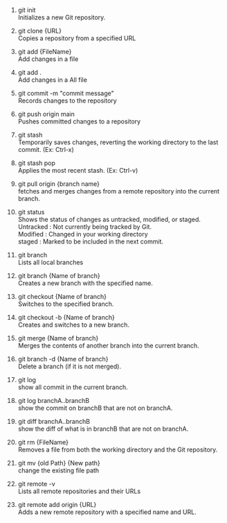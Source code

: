 <!-- Commands:  -->




<!-- Git Setup -->

1. git init <br>
Initializes a new Git repository.

2. git clone {URL} <br>
Copies a repository from a specified URL




<!-- Add Files to Repository -->

3. git add {FileName} <br>
Add changes in a file

4. git add . <br>
Add changes in a All file

5. git commit -m "commit message" <br>
Records changes to the repository 

6. git push origin main <br>
Pushes committed changes to a repository

7. git stash <br>
Temporarily saves changes, reverting the working directory to the last commit.
(Ex: Ctrl-x)

8. git stash pop <br>
Applies the most recent stash.
(Ex: Ctrl-v)

9. git pull origin {branch name} <br>
fetches and merges changes from a remote repository into the current branch.




<!--  -->

10. git status <br>
Shows the status of changes as untracked, modified, or staged.<br>
Untracked : Not currently being tracked by Git.  <br>
Modified  : Changed in your working directory   <br>
staged    : Marked to be included in the next commit. 




<!-- Branch  -->

11. git branch <br>
Lists all local branches

12. git branch {Name of branch} <br>
Creates a new branch with the specified name.

13. git checkout {Name of branch} <br>
Switches to the specified branch.

14. git checkout -b {Name of branch} <br>
Creates and switches to a new branch.

15. git merge {Name of branch} <br>
Merges the contents of another branch into the current branch.

16. git branch -d {Name of branch} <br>
Delete a branch (if it is not merged).

17. git log <br>
show all commit in the current branch. 

18. git log branchA..branchB <br>
show the commit on branchB that are not on branchA.

19. git diff branchA..branchB <br>
show the diff of what is in branchB that are not on branchA.




<!--  -->

20. git rm {FileName} <br>
Removes a file from both the working directory and the Git repository.

21. git mv {old Path} {New path} <br>
change the existing file path

22. git remote -v <br>
Lists all remote repositories and their URLs

23. git remote add origin {URL} <br>
Adds a new remote repository with a specified name and URL.
